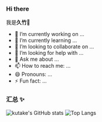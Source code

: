 ### Hi there
我是**久竹**👋


- 🔭 I’m currently working on ...
- 🌱 I’m currently learning ...
- 👯 I’m looking to collaborate on ...
- 🤔 I’m looking for help with ...
- 💬 Ask me about ...
- 📫 How to reach me: ...
- 😄 Pronouns: ...
- ⚡ Fun fact: ...






###  汇总 ✨
![kutake's GitHub stats](https://github-readme-stats.vercel.app/api?username=kutake&hide_title=true&hide_border=true&show_icons=true&include_all_commits=true&line_height=21&bg_color=0,EC6C6C,FFD479,FFFC79,73FA79&theme=graywhite&locale=cn)
![Top Langs](https://github-readme-stats.vercel.app/api/top-langs/?username=kutake&hide_title=true&hide_border=true&layout=compact&bg_color=0,73FA79,73FDFF,D783FF&theme=graywhite&locale=cn)
